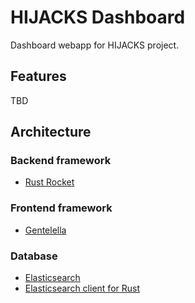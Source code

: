 # HIJACKS Dashboard

Dashboard webapp for HIJACKS project.

## Features

TBD

## Architecture

### Backend framework

- [Rust Rocket](https://github.com/SergioBenitez/Rocket)

### Frontend framework

- [Gentelella](https://github.com/puikinsh/gentelella)

### Database

- [Elasticsearch](https://www.elastic.co/)
- [Elasticsearch client for Rust](https://github.com/elastic-rs/elastic)
